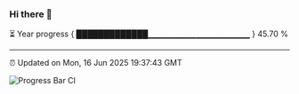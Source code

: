### Hi there 👋

⏳ Year progress { █████████████▁▁▁▁▁▁▁▁▁▁▁▁▁▁▁▁▁ } 45.70 %

---

⏰ Updated on Mon, 16 Jun 2025 19:37:43 GMT

![Progress Bar CI](https://github.com/IshwaranRudhara/GIT-ACTION/workflows/Progress%20Bar%20CI/badge.svg)
